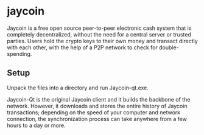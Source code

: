 # jaycoin
Jaycoin is a free open source peer-to-peer electronic cash system that is
completely decentralized, without the need for a central server or trusted
parties.  Users hold the crypto keys to their own money and transact directly
with each other, with the help of a P2P network to check for double-spending.


Setup
-----
Unpack the files into a directory and run Jaycoin-qt.exe.

Jaycoin-Qt is the original Jaycoin client and it builds the backbone of the network.
However, it downloads and stores the entire history of Jaycoin transactions;
depending on the speed of your computer and network connection, the synchronization
process can take anywhere from a few hours to a day or more.

